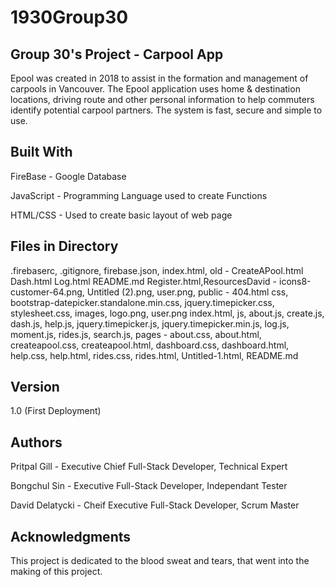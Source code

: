 # 1930Group30

Group 30's Project - Carpool App
--------------------------------
Epool was created in 2018 to assist in the formation and management of carpools in Vancouver. The Epool application uses home & destination locations, driving route and other personal information to help commuters identify potential carpool partners. The system is fast, secure and simple to use.

Built With
----------
FireBase - Google Database

JavaScript - Programming Language used to create Functions  

HTML/CSS - Used to create basic layout of web page

Files in Directory
------------------
.firebaserc, .gitignore, firebase.json, index.html, old - CreateAPool.html Dash.html Log.html README.md Register.html,ResourcesDavid - icons8-customer-64.png, Untitled (2).png, user.png, public - 404.html css, bootstrap-datepicker.standalone.min.css, jquery.timepicker.css, stylesheet.css, images, logo.png, user.png index.html, js, about.js, create.js, dash.js, help.js, jquery.timepicker.js, jquery.timepicker.min.js, log.js, moment.js, rides.js, search.js, pages - about.css, about.html, createapool.css, createapool.html, dashboard.css, dashboard.html, help.css, help.html, rides.css, rides.html, Untitled-1.html, README.md

Version
-------
1.0 (First Deployment)

Authors
-------
Pritpal Gill - Executive Chief Full-Stack Developer, Technical Expert

Bongchul Sin - Executive  Full-Stack Developer, Independant Tester

David Delatycki - Cheif Executive Full-Stack Developer, Scrum Master

Acknowledgments
---------------
This project is dedicated to the blood sweat and tears, that went into the making of this project.
